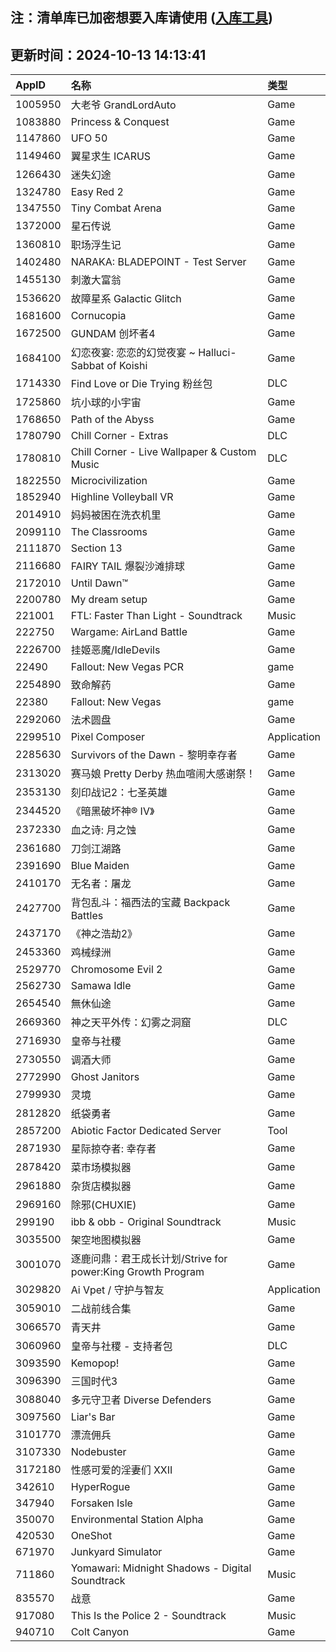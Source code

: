 ## 注：清单库已加密想要入库请使用 ([入库工具](https://github.com/BlankTMing/ManifestAutoUpdate/releases))

## 更新时间：2024-10-13 14:13:41
| AppID | 名称 | 类型  |
| :-------------------- | :----------------------------- | :----------- |
| 1005950 | 大老爷 GrandLordAuto| Game |
| 1083880 | Princess & Conquest| Game |
| 1147860 | UFO 50| Game |
| 1149460 | 翼星求生 ICARUS| Game |
| 1266430 | 迷失幻途| Game |
| 1324780 | Easy Red 2| Game |
| 1347550 | Tiny Combat Arena| Game |
| 1372000 | 星石传说| Game |
| 1360810 | 职场浮生记| Game |
| 1402480 | NARAKA: BLADEPOINT - Test Server| Game |
| 1455130 | 刺激大富翁| Game |
| 1536620 | 故障星系 Galactic Glitch| Game |
| 1681600 | Cornucopia| Game |
| 1672500 | GUNDAM 创坏者4| Game |
| 1684100 | 幻恋夜宴: 恋恋的幻觉夜宴 ~ Halluci-Sabbat of Koishi| Game |
| 1714330 | Find Love or Die Trying 粉丝包| DLC |
| 1725860 | 坑小球的小宇宙| Game |
| 1768650 | Path of the Abyss| Game |
| 1780790 | Chill Corner - Extras| DLC |
| 1780810 | Chill Corner - Live Wallpaper & Custom Music| DLC |
| 1822550 | Microcivilization| Game |
| 1852940 | Highline Volleyball VR| Game |
| 2014910 | 妈妈被困在洗衣机里| Game |
| 2099110 | The Classrooms| Game |
| 2111870 | Section 13| Game |
| 2116680 | FAIRY TAIL 爆裂沙滩排球| Game |
| 2172010 | Until Dawn™| Game |
| 2200780 | My dream setup| Game |
| 221001 | FTL: Faster Than Light - Soundtrack| Music |
| 222750 | Wargame: AirLand Battle| Game |
| 2226700 | 挂姬恶魔/IdleDevils| Game |
| 22490 | Fallout: New Vegas PCR| game |
| 2254890 | 致命解药| Game |
| 22380 | Fallout: New Vegas| game |
| 2292060 | 法术圆盘| Game |
| 2299510 | Pixel Composer| Application |
| 2285630 | Survivors of the Dawn - 黎明幸存者 | Game |
| 2313020 | 赛马娘 Pretty Derby 热血喧闹大感谢祭！| Game |
| 2353130 | 刻印战记2：七圣英雄| Game |
| 2344520 | 《暗黑破坏神® IV》| Game |
| 2372330 | 血之诗: 月之蚀| Game |
| 2361680 | 刀剑江湖路| Game |
| 2391690 | Blue Maiden| Game |
| 2410170 | 无名者：屠龙| Game |
| 2427700 | 背包乱斗：福西法的宝藏 Backpack Battles| Game |
| 2437170 | 《神之浩劫2》| Game |
| 2453360 | 鸡械绿洲| Game |
| 2529770 | Chromosome Evil 2| Game |
| 2562730 | Samawa Idle| Game |
| 2654540 | 無休仙途| Game |
| 2669360 | 神之天平外传：幻雾之洞窟| DLC |
| 2716930 | 皇帝与社稷| Game |
| 2730550 | 调酒大师| Game |
| 2772990 | Ghost Janitors| Game |
| 2799930 | 灵境| Game |
| 2812820 | 纸袋勇者| Game |
| 2857200 | Abiotic Factor Dedicated Server| Tool |
| 2871930 | 星际掠夺者: 幸存者| Game |
| 2878420 | 菜市场模拟器| Game |
| 2961880 | 杂货店模拟器| Game |
| 2969160 | 除邪(CHUXIE)| Game |
| 299190 | ibb & obb - Original Soundtrack| Music |
| 3035500 | 架空地图模拟器| Game |
| 3001070 | 逐鹿问鼎：君王成长计划/Strive for power:King Growth Program| Game |
| 3029820 | Ai Vpet / 守护与智友| Application |
| 3059010 | 二战前线合集| Game |
| 3066570 | 青天井| Game |
| 3060960 | 皇帝与社稷 - 支持者包| DLC |
| 3093590 | Kemopop!| Game |
| 3096390 | 三国时代3| Game |
| 3088040 | 多元守卫者 Diverse Defenders| Game |
| 3097560 | Liar's Bar| Game |
| 3101770 | 漂流佣兵| Game |
| 3107330 | Nodebuster| Game |
| 3172180 | 性感可爱的淫妻们 XXII| Game |
| 342610 | HyperRogue| Game |
| 347940 | Forsaken Isle| Game |
| 350070 | Environmental Station Alpha| Game |
| 420530 | OneShot| Game |
| 671970 | Junkyard Simulator| Game |
| 711860 | Yomawari: Midnight Shadows - Digital Soundtrack| Music |
| 835570 | 战意| Game |
| 917080 | This Is the Police 2 - Soundtrack| Music |
| 940710 | Colt Canyon| Game |
